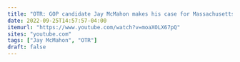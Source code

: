 ```yaml
---
title: "OTR: GOP candidate Jay McMahon makes his case for Massachusetts AG"
date: 2022-09-25T14:57:57-04:00
itemurl: "https://www.youtube.com/watch?v=moaXOLX67pQ"
sites: "youtube.com"
tags: ["Jay McMahon", "OTR"]
draft: false
---
```


